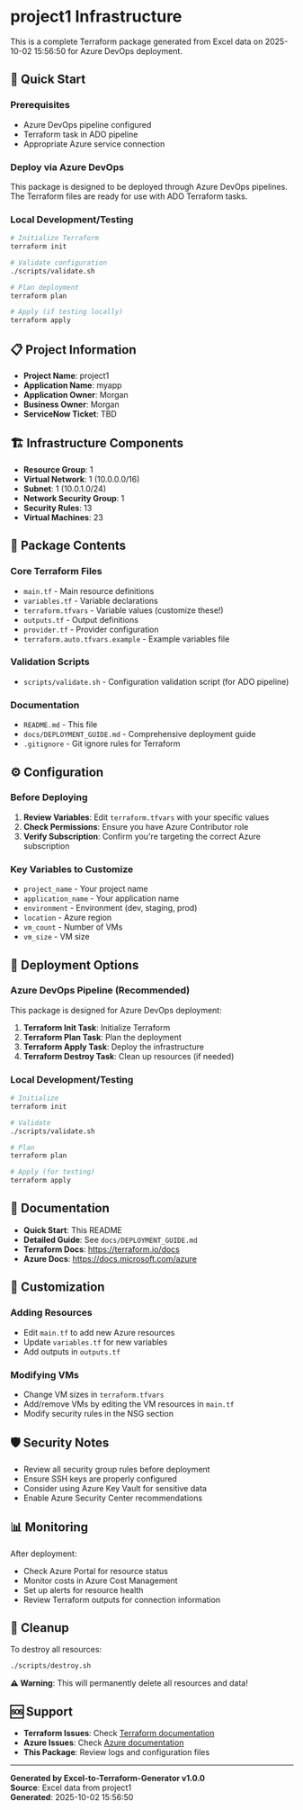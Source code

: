 # project1 Infrastructure

This is a complete Terraform package generated from Excel data on 2025-10-02 15:56:50 for Azure DevOps deployment.

## 🚀 Quick Start

### Prerequisites
- Azure DevOps pipeline configured
- Terraform task in ADO pipeline
- Appropriate Azure service connection

### Deploy via Azure DevOps
This package is designed to be deployed through Azure DevOps pipelines. The Terraform files are ready for use with ADO Terraform tasks.

### Local Development/Testing
```bash
# Initialize Terraform
terraform init

# Validate configuration
./scripts/validate.sh

# Plan deployment
terraform plan

# Apply (if testing locally)
terraform apply
```

## 📋 Project Information

- **Project Name**: project1
- **Application Name**: myapp
- **Application Owner**: Morgan
- **Business Owner**: Morgan
- **ServiceNow Ticket**: TBD

## 🏗️ Infrastructure Components

- **Resource Group**: 1
- **Virtual Network**: 1 (10.0.0.0/16)
- **Subnet**: 1 (10.0.1.0/24)
- **Network Security Group**: 1
- **Security Rules**: 13
- **Virtual Machines**: 23

## 📁 Package Contents

### Core Terraform Files
- `main.tf` - Main resource definitions
- `variables.tf` - Variable declarations
- `terraform.tfvars` - Variable values (customize these!)
- `outputs.tf` - Output definitions
- `provider.tf` - Provider configuration
- `terraform.auto.tfvars.example` - Example variables file

### Validation Scripts
- `scripts/validate.sh` - Configuration validation script (for ADO pipeline)

### Documentation
- `README.md` - This file
- `docs/DEPLOYMENT_GUIDE.md` - Comprehensive deployment guide
- `.gitignore` - Git ignore rules for Terraform

## ⚙️ Configuration

### Before Deploying
1. **Review Variables**: Edit `terraform.tfvars` with your specific values
2. **Check Permissions**: Ensure you have Azure Contributor role
3. **Verify Subscription**: Confirm you're targeting the correct Azure subscription

### Key Variables to Customize
- `project_name` - Your project name
- `application_name` - Your application name
- `environment` - Environment (dev, staging, prod)
- `location` - Azure region
- `vm_count` - Number of VMs
- `vm_size` - VM size

## 🚀 Deployment Options

### Azure DevOps Pipeline (Recommended)
This package is designed for Azure DevOps deployment:
1. **Terraform Init Task**: Initialize Terraform
2. **Terraform Plan Task**: Plan the deployment
3. **Terraform Apply Task**: Deploy the infrastructure
4. **Terraform Destroy Task**: Clean up resources (if needed)

### Local Development/Testing
```bash
# Initialize
terraform init

# Validate
./scripts/validate.sh

# Plan
terraform plan

# Apply (for testing)
terraform apply
```

## 📖 Documentation

- **Quick Start**: This README
- **Detailed Guide**: See `docs/DEPLOYMENT_GUIDE.md`
- **Terraform Docs**: https://terraform.io/docs
- **Azure Docs**: https://docs.microsoft.com/azure

## 🔧 Customization

### Adding Resources
- Edit `main.tf` to add new Azure resources
- Update `variables.tf` for new variables
- Add outputs in `outputs.tf`

### Modifying VMs
- Change VM sizes in `terraform.tfvars`
- Add/remove VMs by editing the VM resources in `main.tf`
- Modify security rules in the NSG section

## 🛡️ Security Notes

- Review all security group rules before deployment
- Ensure SSH keys are properly configured
- Consider using Azure Key Vault for sensitive data
- Enable Azure Security Center recommendations

## 📊 Monitoring

After deployment:
- Check Azure Portal for resource status
- Monitor costs in Azure Cost Management
- Set up alerts for resource health
- Review Terraform outputs for connection information

## 🧹 Cleanup

To destroy all resources:
```bash
./scripts/destroy.sh
```

**⚠️ Warning**: This will permanently delete all resources and data!

## 🆘 Support

- **Terraform Issues**: Check [Terraform documentation](https://terraform.io/docs)
- **Azure Issues**: Check [Azure documentation](https://docs.microsoft.com/azure)
- **This Package**: Review logs and configuration files

---

**Generated by Excel-to-Terraform-Generator v1.0.0**  
**Source**: Excel data from project1  
**Generated**: 2025-10-02 15:56:50
